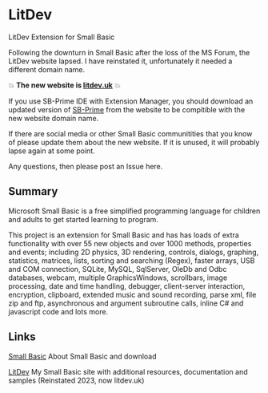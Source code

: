 # LitDev
LitDev Extension for Small Basic

Following the downturn in Small Basic after the loss of the MS Forum, the LitDev website lapsed.  I have reinstated it, unfortunately it needed a different domain name.

:boom: **The new website is [litdev.uk](http://litdev.uk)** :boom:

If you use SB-Prime IDE with Extension Manager, you should download an updated version of [SB-Prime](http://litdev.uk/downloads/SB-Prime.zip) from the website to be compitible with the new website domain name.

If there are social media or other Small Basic communitities that you know of please update them about the new website.  If it is unused, it will probably lapse again at some point.

Any questions, then please post an Issue here.

## Summary

Microsoft Small Basic is a free simplified programming language for children and adults to get started learning to program.

This project is an extension for Small Basic and has has loads of extra functionality with over 55 new objects and over 1000 methods, properties and events; including 2D physics, 3D rendering, controls, dialogs, graphing, statistics, matrices, lists, sorting and searching (Regex), faster arrays, USB and COM connection, SQLite, MySQL, SqlServer, OleDb and Odbc databases, webcam, multiple GraphicsWindows, scrollbars, image processing, date and time handling, debugger, client-server interaction, encryption, clipboard, extended music and sound recording, parse xml, file zip and ftp, asynchronous and argument subroutine calls, inline C# and javascript code and lots more.

## Links

[Small Basic](http://smallbasic.com/) About Small Basic and download

[LitDev](http://litdev.uk) My Small Basic site with additional resources, documentation and samples (Reinstated 2023, now litdev.uk)
